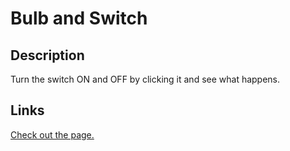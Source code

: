 # Bulb and Switch

## Description

Turn the switch ON and OFF by clicking it and see what happens.

## Links

[Check out the page.](https://linkwithabhay.github.io/BulbAndSwitch/)
